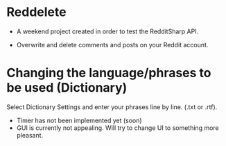 # Reddelete
- A weekend project created in order to test the RedditSharp API.


- Overwrite and delete comments and posts on your Reddit account. 



# Changing the language/phrases to be used (Dictionary) 
Select Dictionary Settings and enter your phrases line by line. (.txt or .rtf).

* Timer has not been implemented yet (soon)
* GUI is currently not appealing. Will try to change UI to something more pleasant.
